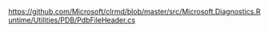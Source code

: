 https://github.com/Microsoft/clrmd/blob/master/src/Microsoft.Diagnostics.Runtime/Utilities/PDB/PdbFileHeader.cs